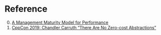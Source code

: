 # Reference

0. [A Management Maturity Model for Performance](https://infrequently.org/2022/05/performance-management-maturity/)
0. [CppCon 2019: Chandler Carruth “There Are No Zero-cost Abstractions”](https://www.youtube.com/watch?v=rHIkrotSwcc)

